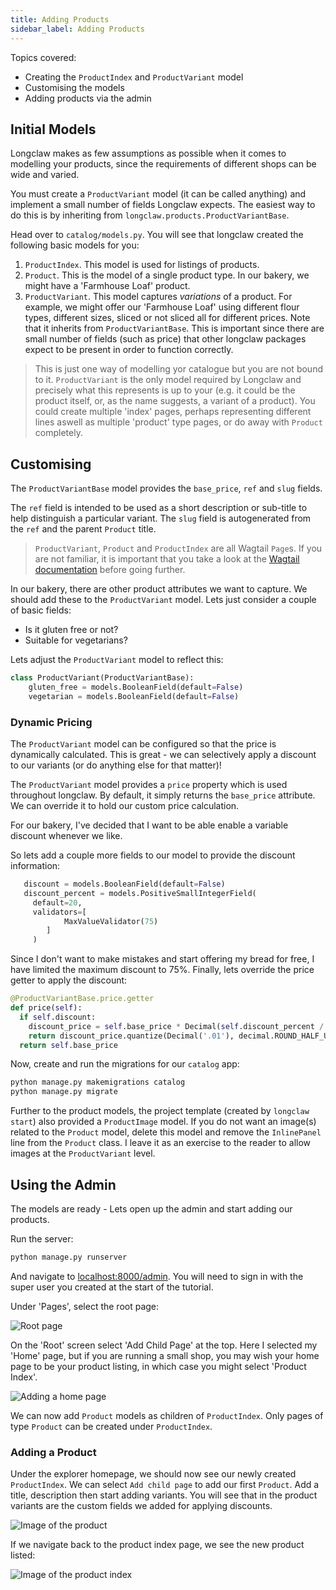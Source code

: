 ```yaml
---
title: Adding Products
sidebar_label: Adding Products
---
```


Topics covered:

- Creating the `ProductIndex` and `ProductVariant` model
- Customising the models
- Adding products via the admin

## Initial Models

Longclaw makes as few assumptions as possible when it comes to modelling your products, since the
requirements of different shops can be wide and varied.

You must create a `ProductVariant` model (it can be called anything) and implement
a small number of fields Longclaw expects.
The easiest way to do this is by inheriting from `longclaw.products.ProductVariantBase`.

Head over to `catalog/models.py`. You will see that longclaw created the following basic models for you:

1. `ProductIndex`. This model is used for listings of products. 
2. `Product`. This is the model of a single product type. In our bakery, we might have a 'Farmhouse Loaf' product.
3. `ProductVariant`. This model captures _variations_ of a product. For example, we might offer our 'Farmhouse Loaf' using different flour types, different sizes, sliced or not sliced all for different prices. Note that it inherits from `ProductVariantBase`. This is important since there are small number of fields (such as price) that other longclaw packages expect to be present in order to function correctly.


> This is just one way of modelling yor catalogue but you are not bound to it. `ProductVariant` is the only model
  required by Longclaw and precisely what this represents is up to your (e.g. it could be the product itself, or, as the name
  suggests, a variant of a product). You could create multiple 'index' pages, perhaps representing different lines
  aswell as multiple 'product' type pages, or do away with `Product` completely.


## Customising

The `ProductVariantBase` model provides the `base_price`, `ref` and `slug` fields.

The `ref` field is intended to be used as a short description or sub-title to help distinguish a particular variant.
The `slug` field is autogenerated from the `ref` and the parent `Product` title.

> `ProductVariant`, `Product` and `ProductIndex` are all Wagtail `Page`s. If you are not familiar, it is important that you take a look at the [Wagtail documentation](http://docs.wagtail.io/en/v2.3/topics/pages.html) before going further.

In our bakery, there are other product attributes we want to capture. We should add these to the `ProductVariant` model. Lets just consider a couple of basic fields:

- Is it gluten free or not?
- Suitable for vegetarians?

Lets adjust the `ProductVariant` model to reflect this:

```python
class ProductVariant(ProductVariantBase):
    gluten_free = models.BooleanField(default=False)
    vegetarian = models.BooleanField(default=False)
```

### Dynamic Pricing

The `ProductVariant` model can be configured so that the price is dynamically calculated. This is great - we can selectively apply a discount to our variants (or do anything else for that matter)!

The `ProductVariant` model provides a `price` property which is used throughout longclaw. By default, it simply returns the `base_price` attribute.
We can override it to hold our custom price calculation.

For our bakery, I've decided that I want to be able enable a variable discount whenever we like. 

So lets add a couple more fields to our model to provide the discount information:

```python
   discount = models.BooleanField(default=False)
   discount_percent = models.PositiveSmallIntegerField(
     default=20,
     validators=[
            MaxValueValidator(75)
        ]
     )
```
Since I don't want to make mistakes and start offering my bread for free, I have limited the maximum discount to 75%.
Finally, lets override the price getter to apply the discount:

```python
@ProductVariantBase.price.getter
def price(self):
  if self.discount:
    discount_price = self.base_price * Decimal(self.discount_percent / 100.0 )
    return discount_price.quantize(Decimal('.01'), decimal.ROUND_HALF_UP)
  return self.base_price
```

Now, create and run the migrations for our `catalog` app:

```bash
python manage.py makemigrations catalog
python manage.py migrate
```

Further to the product models, the project template (created by `longclaw start`) also provided a `ProductImage` model. If you do not want an image(s) related to the `Product` model, delete this model and remove the `InlinePanel` line from the `Product` class.
I leave it as an exercise to the reader to allow images at the `ProductVariant` level.

## Using the Admin
The models are ready - Lets open up the admin and start adding our products.

Run the server:

```bash
python manage.py runserver
```

And navigate to [localhost:8000/admin](localhost:8000/admin).
You will need to sign in with the super user you created at the start of the tutorial.

Under 'Pages', select the root page:

![Root page](assets/longclaw-select-root-page.png)

On the 'Root' screen select 'Add Child Page' at the top. Here I selected my 'Home' page, but if you are running a small shop, you may wish your home page to be your product listing, in which case you might select 'Product Index'.

![Adding a home page](assets/longclaw-bakery-create-product-index.png)


We can now add `Product` models as children of `ProductIndex`. Only pages of type `Product` can be created under `ProductIndex`.

### Adding a Product


Under the explorer homepage, we should now see our newly created `ProductIndex`. We can select `Add child page` to add our first
`Product`. 
Add a title, description then start adding variants.
You will see that in the product variants are the custom fields we added for
applying discounts.

![Image of the product](assets/longclaw-bakery-create-product.png)


If we navigate back to the product index page, we see the new product listed:

![Image of the product index](assets/longclaw-bakery-product-index.png)

